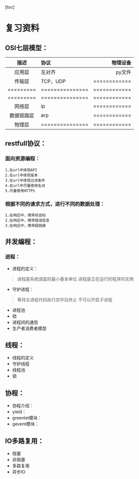 [toc]
# 复习资料
## OSI七层模型：

|    描述    |       协议       |      物理设备     |
|:-------:|:------------- | ----------:|
|   应用层  |     左对齐    |   py文件   |
|传输层|TCP，UDP|============|
|=========|===============|============|
|=========|===============|============|
|网络层|ip|============|
|数据链路层|arp|============|
|物理层|===============|============|


## restfull协议：

### 面向资源编程：
    1.在url中体现API
    2.在url中体现版本
    3.在url中体现过滤条件
    4.在url中尽量使用名词
    5.尽量使用HTTPS
### 根据不同的请求方式，进行不同的数据处理：
    1.在响应中，携带状态码
    2.在响应中，携带错误信息
    3.在响应中，携带超链接

## 并发编程：
### 进程：
- 进程的定义：
> 进程是系统调度的最小基本单位
> 进程是正在运行的程序的实例
- 守护进程：
> 等待主进程代码执行完毕后终止
> 不可以开启子进程
- 进程池
- 锁
- 进程间的通信
- 生产者消费者模型

## 线程：
- 线程的定义
- 守护线程
- 线程池
- 锁

## 协程：
- 协程介绍：
- yield：
- greenlet模块：
- gevent模块：

## IO多路复用：

- 阻塞
- 非阻塞
- 多路复用
- 异步IO


